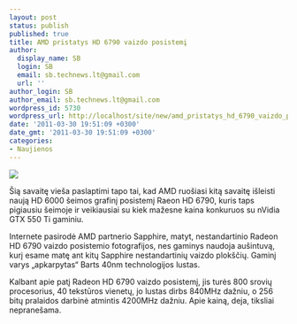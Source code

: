 ```yaml
---
layout: post
status: publish
published: true
title: AMD pristatys HD 6790 vaizdo posistemį
author:
  display_name: SB
  login: SB
  email: sb.technews.lt@gmail.com
  url: ''
author_login: SB
author_email: sb.technews.lt@gmail.com
wordpress_id: 5730
wordpress_url: http://localhost/site/new/amd_pristatys_hd_6790_vaizdo_posistemi/
date: '2011-03-30 19:51:09 +0300'
date_gmt: '2011-03-30 19:51:09 +0300'
categories:
- Naujienos
---
```

<div class="imgright"><img src="http://technews.lt/upload/sapphirehd6790.jpg"  /></div>
<p>Šią savaitę vieša paslaptimi tapo tai, kad AMD ruošiasi kitą savaitę išleisti naują HD 6000 šeimos grafinį posistemį Raeon HD 6790, kuris taps pigiausiu šeimoje ir veikiausiai su kiek mažesne kaina konkuruos su nVidia GTX 550 Ti gaminiu.</p>
<p>Internete pasirodė AMD partnerio Sapphire, matyt, nestandartinio Radeon HD 6790 vaizdo posistemio fotografijos, nes gaminys naudoja aušintuvą, kurį esame matę ant kitų Sapphire nestandartinių vaizdo plokščių. Gaminį varys „apkarpytas“ Barts 40nm technologijos lustas.</p>
<p>Kalbant apie patį Radeon HD 6790 vaizdo posistemį, jis turės 800 srovių procesorius, 40 tekstūros vienetų, jo lustas dirbs 840MHz dažniu, o 256 bitų pralaidos darbinė atmintis 4200MHz dažniu. Apie kainą, deja, tiksliai nepranešama.<br /></p>
